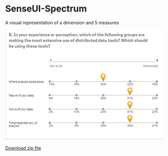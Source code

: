 # SenseUI-Spectrum

A visual representation of a dimension and 5 measures

![SenseUI - Bar Chart](/preview.png?raw=true "SenseUI - Bar Chart")

[Download zip file](https://github.com/yianni-ververis/SenseUI-Spectrum/archive/master.zip)
